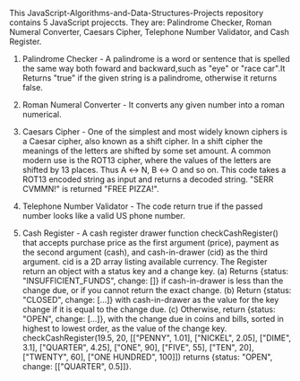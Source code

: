 This JavaScript-Algorithms-and-Data-Structures-Projects repository contains 5 JavaScript projeccts. They are: Palindrome Checker, Roman Numeral Converter, Caesars Cipher, Telephone Number Validator, and Cash Register. 

1. Palindrome Checker - A palindrome is a word or sentence that is spelled the same way both foward and backward,such as "eye" or "race car".It Returns "true" if the given string is a palindrome, otherwise it returns false.

2. Roman Numeral Converter - It converts any given number into a roman numerical.

3. Caesars Cipher - One of the simplest and most widely known ciphers is a Caesar cipher, also known as a shift cipher. In a shift cipher the meanings of the letters are shifted by some set amount. A common modern use is the ROT13 cipher, where the values of the letters are shifted by 13 places. Thus A ↔ N, B ↔ O and so on. This code takes a ROT13 encoded string as input and returns a decoded string. "SERR CVMMN!" is returned "FREE PIZZA!".

4. Telephone Number Validator - The code return true if the passed number looks like a valid US phone number.

5. Cash Register - A cash register drawer function checkCashRegister() that accepts purchase price as the first argument (price), payment as the second argument (cash), and cash-in-drawer (cid) as the third argument. cid is a 2D array listing available currency. The Register return an object with a status key and a change key.
(a) Returns {status: "INSUFFICIENT_FUNDS", change: []} if cash-in-drawer is less than the change due, or if you cannot return the exact change.
(b) Return {status: "CLOSED", change: [...]} with cash-in-drawer as the value for the key change if it is equal to the change due.
(c) Otherwise, return {status: "OPEN", change: [...]}, with the change due in coins and bills, sorted in highest to lowest order, as the value of the change key.
checkCashRegister(19.5, 20, [["PENNY", 1.01], ["NICKEL", 2.05], ["DIME", 3.1], ["QUARTER", 4.25], ["ONE", 90], ["FIVE", 55], ["TEN", 20], ["TWENTY", 60], ["ONE HUNDRED", 100]]) returns {status: "OPEN", change: [["QUARTER", 0.5]]}.



